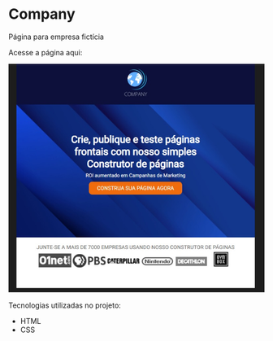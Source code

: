 # Company
Página para empresa fictícia

Acesse a página aqui:

<img src="./images/site.jpeg">

Tecnologias utilizadas no projeto:
<ul>
  <li>HTML</li>
  <li>CSS</li>
</ul>
